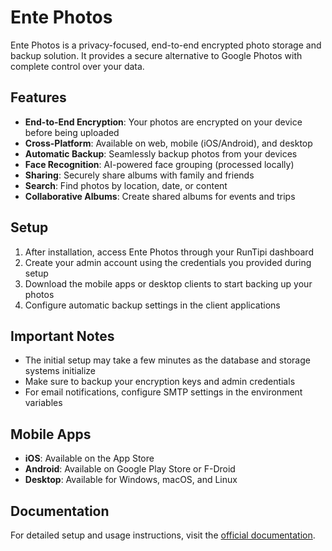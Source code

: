 # Ente Photos

Ente Photos is a privacy-focused, end-to-end encrypted photo storage and backup solution. It provides a secure alternative to Google Photos with complete control over your data.

## Features

- **End-to-End Encryption**: Your photos are encrypted on your device before being uploaded
- **Cross-Platform**: Available on web, mobile (iOS/Android), and desktop
- **Automatic Backup**: Seamlessly backup photos from your devices
- **Face Recognition**: AI-powered face grouping (processed locally)
- **Sharing**: Securely share albums with family and friends
- **Search**: Find photos by location, date, or content
- **Collaborative Albums**: Create shared albums for events and trips

## Setup

1. After installation, access Ente Photos through your RunTipi dashboard
2. Create your admin account using the credentials you provided during setup
3. Download the mobile apps or desktop clients to start backing up your photos
4. Configure automatic backup settings in the client applications

## Important Notes

- The initial setup may take a few minutes as the database and storage systems initialize
- Make sure to backup your encryption keys and admin credentials
- For email notifications, configure SMTP settings in the environment variables

## Mobile Apps

- **iOS**: Available on the App Store
- **Android**: Available on Google Play Store or F-Droid
- **Desktop**: Available for Windows, macOS, and Linux

## Documentation

For detailed setup and usage instructions, visit the [official documentation](https://ente.io/docs).
